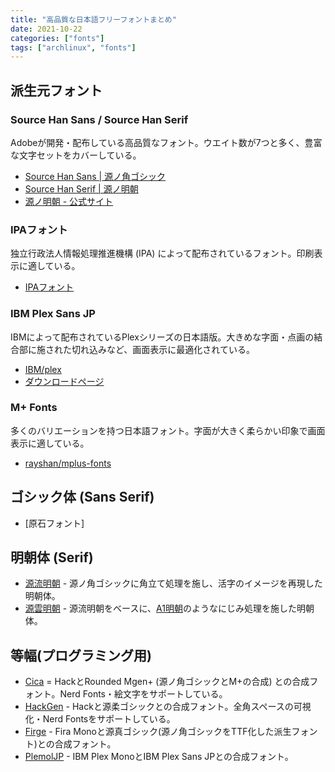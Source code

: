 ```yaml
---
title: "高品質な日本語フリーフォントまとめ"
date: 2021-10-22
categories: ["fonts"]
tags: ["archlinux", "fonts"]
---
```


## 派生元フォント

### Source Han Sans / Source Han Serif

Adobeが開発・配布している高品質なフォント。ウエイト数が7つと多く、豊富な文字セットをカバーしている。

- [Source Han Sans | 源ノ角ゴシック](https://github.com/adobe-fonts/source-han-sans/blob/master/README-JP.md)
- [Source Han Serif | 源ノ明朝](https://github.com/adobe-fonts/source-han-serif/blob/master/README-JP.md)
- [源ノ明朝 - 公式サイト](https://source.typekit.com/source-han-sans/jp/)

### IPAフォント

独立行政法人情報処理推進機構 (IPA) によって配布されているフォント。印刷表示に適している。

- [IPAフォント](https://moji.or.jp/ipafont/ipafontdownload/)

### IBM Plex Sans JP

IBMによって配布されているPlexシリーズの日本語版。大きめな字面・点画の結合部に施された切れ込みなど、画面表示に最適化されている。

- [IBM/plex](https://github.com/IBM/plex)
- [ダウンロードページ](https://github.com/IBM/plex/releases)

### M+ Fonts

多くのバリエーションを持つ日本語フォント。字面が大きく柔らかい印象で画面表示に適している。

- [rayshan/mplus-fonts](https://github.com/rayshan/mplus-fonts)

## ゴシック体 (Sans Serif)

- [原石フォント]

## 明朝体 (Serif)

- [源流明朝](https://github.com/ButTaiwan/genryu-font) - 源ノ角ゴシックに角立て処理を施し、活字のイメージを再現した明朝体。
- [源雲明朝](https://github.com/ButTaiwan/genwan-font) - 源流明朝をベースに、[A1明朝](https://www.morisawa.co.jp/fonts/specimen/1075)のようなにじみ処理を施した明朝体。

## 等幅(プログラミング用)

- [Cica](https://github.com/miiton/Cica) = HackとRounded Mgen+ (源ノ角ゴシックとM+の合成) との合成フォント。Nerd Fonts・絵文字をサポートしている。
- [HackGen](https://github.com/yuru7/HackGen) - Hackと源柔ゴシックとの合成フォント。全角スペースの可視化・Nerd Fontsをサポートしている。
- [Firge](https://github.com/yuru7/Firge) - Fira Monoと源真ゴシック(源ノ角ゴシックをTTF化した派生フォント)との合成フォント。
- [PlemolJP](https://github.com/yuru7/Firge) - IBM Plex MonoとIBM Plex Sans JPとの合成フォント。
